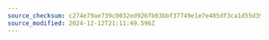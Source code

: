 ```yaml
---
source_checksum: c274e79ae739c0032ed926fb03bbf37749e1e7e405df3ca1d55d392707e23163
source_modified: 2024-12-12T21:11:49.596Z
---
```


